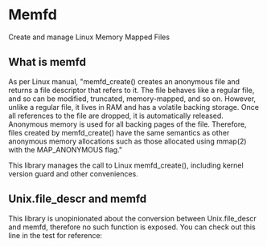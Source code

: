 # Memfd
Create and manage Linux Memory Mapped Files

## What is memfd

As per Linux manual, "memfd_create() creates an anonymous file and returns a file descriptor that refers to it. The file behaves like a regular file, and so can be modified, truncated, memory-mapped, and so on. However, unlike a regular file, it lives in RAM and has a volatile backing storage. Once all references to the file are dropped, it is automatically released. Anonymous memory is used for all backing pages of the file.  Therefore, files created by memfd_create() have the same semantics as other anonymous memory allocations such as those allocated using mmap(2) with the MAP_ANONYMOUS flag."

This library manages the call to Linux memfd_create(), including kernel version guard and other conveniences.

## Unix.file_descr and memfd

This library is unopinionated about the conversion between Unix.file_descr and memfd, therefore no such function is exposed. You can check out this line in the test for reference: